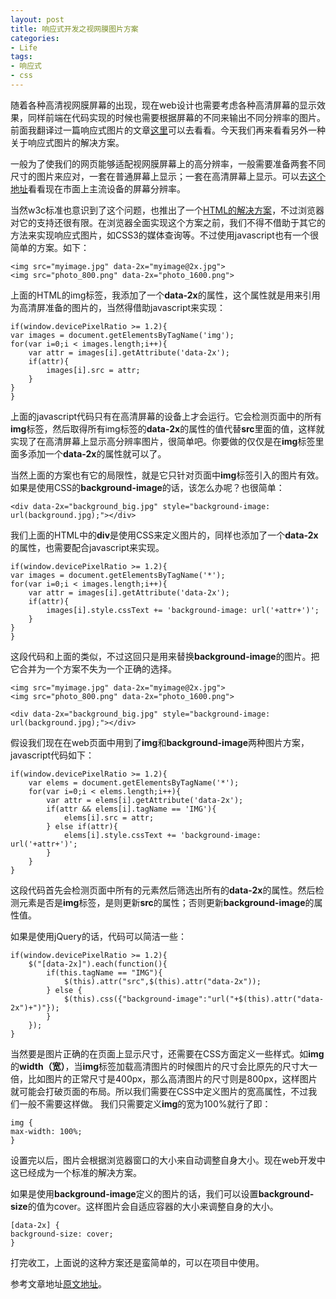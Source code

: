 ```yaml
---
layout: post
title: 响应式开发之视网膜图片方案
categories:
- Life
tags:
- 响应式
- css
---
```


随着各种高清视网膜屏幕的出现，现在web设计也需要考虑各种高清屏幕的显示效果，同样前端在代码实现的时候也需要根据屏幕的不同来输出不同分辨率的图片。前面我翻译过一篇响应式图片的文章[这里](http://janily.gitcafe.com/life/2013/09/17/responsive-image/)可以去看看。今天我们再来看看另外一种关于响应式图片的解决方案。

一般为了使我们的网页能够适配视网膜屏幕上的高分辨率，一般需要准备两套不同尺寸的图片来应对，一套在普通屏幕上显示；一套在高清屏幕上显示。可以去[这个地址](http://en.wikipedia.org/wiki/List_of_displays_by_pixel_density)看看现在市面上主流设备的屏幕分辨率。

当然w3c标准也意识到了这个问题，也推出了一个[HTML的解决方案](http://www.w3.org/TR/html-picture-element)，不过浏览器对它的支持还很有限。在浏览器全面实现这个方案之前，我们不得不借助于其它的方法来实现响应式图片，如CSS3的媒体查询等。不过使用javascript也有一个很简单的方案。如下：

    <img src="myimage.jpg" data-2x="myimage@2x.jpg">
	<img src="photo_800.png" data-2x="photo_1600.png">

上面的HTML的img标签，我添加了一个**data-2x**的属性，这个属性就是用来引用为高清屏准备的图片的，当然得借助javascript来实现：

    if(window.devicePixelRatio >= 1.2){
    var images = document.getElementsByTagName('img');
    for(var i=0;i < images.length;i++){
        var attr = images[i].getAttribute('data-2x');
        if(attr){
            images[i].src = attr;
        }
    }
	}

上面的javascript代码只有在高清屏幕的设备上才会运行。它会检测页面中的所有**img**标签，然后取得所有img标签的**data-2x**的属性的值代替**src**里面的值，这样就实现了在高清屏幕上显示高分辨率图片，很简单吧。你要做的仅仅是在**img**标签里面多添加一个**data-2x**的属性就可以了。

当然上面的方案也有它的局限性，就是它只针对页面中**img**标签引入的图片有效。如果是使用CSS的**background-image**的话，该怎么办呢？也很简单：

    <div data-2x="background_big.jpg" style="background-image: url(background.jpg);"></div>

我们上面的HTML中的**div**是使用CSS来定义图片的，同样也添加了一个**data-2x**的属性，也需要配合javascript来实现。

    if(window.devicePixelRatio >= 1.2){
    var images = document.getElementsByTagName('*');
    for(var i=0;i < images.length;i++){
        var attr = images[i].getAttribute('data-2x');
        if(attr){
            images[i].style.cssText += 'background-image: url('+attr+')';
        }
    }
	}

这段代码和上面的类似，不过这回只是用来替换**background-image**的图片。把它合并为一个方案不失为一个正确的选择。

    <img src="myimage.jpg" data-2x="myimage@2x.jpg">
	<img src="photo_800.png" data-2x="photo_1600.png">
	
	<div data-2x="background_big.jpg" style="background-image: url(background.jpg);"></div>

假设我们现在在web页面中用到了**img**和**background-image**两种图片方案，javascript代码如下：

    if(window.devicePixelRatio >= 1.2){
	    var elems = document.getElementsByTagName('*');
	    for(var i=0;i < elems.length;i++){
	        var attr = elems[i].getAttribute('data-2x');
	        if(attr && elems[i].tagName == 'IMG'){
	            elems[i].src = attr;
	        } else if(attr){
	            elems[i].style.cssText += 'background-image: url('+attr+')';
	        }
	    }
	}

这段代码首先会检测页面中所有的元素然后筛选出所有的**data-2x**的属性。然后检测元素是否是**img**标签，是则更新**src**的属性；否则更新**background-image**的属性值。

如果是使用jQuery的话，代码可以简洁一些：

    if(window.devicePixelRatio >= 1.2){
	    $("[data-2x]").each(function(){
	        if(this.tagName == "IMG"){
	            $(this).attr("src",$(this).attr("data-2x"));
	        } else {
	            $(this).css({"background-image":"url("+$(this).attr("data-2x")+")"});
	        }
	    });
	}

当然要是图片正确的在页面上显示尺寸，还需要在CSS方面定义一些样式。如**img**的**width（宽）**，当**img**标签加载高清图片的时候图片的尺寸会比原先的尺寸大一倍，比如图片的正常尺寸是400px，那么高清图片的尺寸则是800px，这样图片就可能会打破页面的布局。所以我们需要在CSS中定义图片的宽高属性，不过我们一般不需要这样做。
我们只需要定义**img**的宽为100%就行了即：

    img {
    max-width: 100%;
	}

设置完以后，图片会根据浏览器窗口的大小来自动调整自身大小。现在web开发中这已经成为一个标准的解决方案。

如果是使用**background-image**定义的图片的话，我们可以设置**background-size**的值为cover。这样图片会自适应容器的大小来调整自身的大小。

    [data-2x] {
    background-size: cover;
	}

打完收工，上面说的这种方案还是蛮简单的，可以在项目中使用。

参考文章地址[原文地址](http://drew.roon.io/retina-images-that-respond)。
    